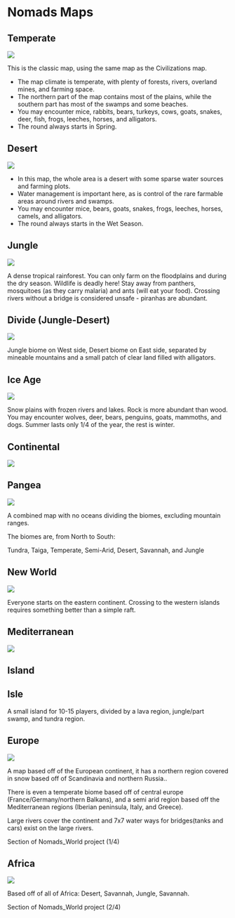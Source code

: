 # Nomads Maps

## Temperate

<img src="assets/images/map_temperate.png">

This is the classic map, using the same map as the Civilizations map.

  - The map climate is temperate, with plenty of forests, rivers,
    overland mines, and farming space.
  - The northern part of the map contains most of the plains, while the
    southern part has most of the swamps and some beaches.
  - You may encounter mice, rabbits, bears, turkeys, cows, goats,
    snakes, deer, fish, frogs, leeches, horses, and alligators.
  - The round always starts in Spring.

## Desert

<img src="assets/images/map_desert.png">

  - In this map, the whole area is a desert with some sparse water
    sources and farming plots.
  - Water management is important here, as is control of the rare
    farmable areas around rivers and swamps.
  - You may encounter mice, bears, goats, snakes, frogs, leeches,
    horses, camels, and alligators.
  - The round always starts in the Wet Season.

## Jungle

<img src="assets/images/map_jungle.png">

A dense tropical rainforest. You can only farm on the floodplains and during the dry
season. Wildlife is deadly here\! Stay away from panthers, mosquitoes
(as they carry malaria) and ants (will eat your food). Crossing rivers
without a bridge is considered unsafe - piranhas are abundant.

## Divide (Jungle-Desert)

<img src="assets/images/map_divide.png">

Jungle biome on West side, Desert biome on East side, separated by
mineable mountains and a small patch of clear land filled with
alligators.

## Ice Age

<img src="assets/images/map_ice_age.png">

Snow plains with frozen rivers and lakes. Rock is more abundant than wood. You may encounter wolves, deer, bears, penguins, goats, mammoths, and dogs. Summer lasts only 1/4 of the year, the rest is winter.

## Continental

<img src="assets/images/map_continents_two.png">

## Pangea

<img src="assets/images/map_pangea.png">

A combined map with no oceans dividing the biomes, excluding mountain ranges.

The biomes are, from North to South:

Tundra, Taiga, Temperate, Semi-Arid, Desert, Savannah, and Jungle

## New World

<img src="assets/images/map_new_world.png">

Everyone starts on the eastern continent. Crossing to the western islands requires something better than a simple raft.

## Mediterranean

<img src="assets/images/map_mediterranean.png">

## Island

## Isle 

A small island for 10-15 players, divided by a lava region, jungle/part swamp, and  tundra region.

## Europe

<img src="assets/images/map_europe.png">

A map based off of the European continent, it has a northern region covered in snow based off of Scandinavia and northern Russia..

There is even a temperate biome based off of central europe (France/Germany/northern Balkans), and a semi arid region based off the Mediterranean regions (Iberian peninsula, Italy, and Greece).

Large rivers cover the continent and 7x7 water ways for bridges(tanks and cars) exist on the large rivers.

Section of Nomads_World project (1/4)

## Africa

<img src="assets/images/map_africa.png">

Based off of all of Africa: Desert, Savannah, Jungle, Savannah.

Section of Nomads_World project (2/4)
